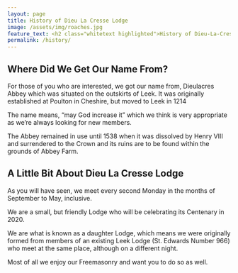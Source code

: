 ```yaml
---
layout: page
title: History of Dieu La Cresse Lodge
image: /assets/img/roaches.jpg
feature_text: <h2 class="whitetext highlighted">History of Dieu-La-Cresse Lodge No. 4169</h2>
permalink: /history/
---
```


## Where Did We Get Our Name From?

For those of you who are interested, we got our name from, Dieulacres Abbey which was situated on the outskirts of Leek. It was originally established at Poulton in Cheshire, but moved to Leek in 1214

The name means, “may God increase it” which we think is very appropriate as we’re always looking for new members.

The Abbey remained in use until 1538 when it was dissolved by Henry VIII and surrendered to the Crown and its ruins are to be found within the grounds of Abbey Farm.

## A Little Bit About Dieu La Cresse Lodge

As you will have seen, we meet every second Monday in the months of September to May, inclusive.

We are a small, but friendly Lodge who will be celebrating its Centenary in 2020.

We are what is known as a daughter Lodge, which means we were originally formed from members of an existing Leek Lodge (St. Edwards Number 966) who meet at the same place, although on a different night.

Most of all we enjoy our Freemasonry and want you to do so as well.